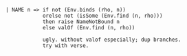             | NAME n => if not (Env.binds (rho, n))
                        orelse not (isSome (Env.find (n, rho)))
                        then raise NameNotBound n 
                        else valOf (Env.find (n, rho))

                        ugly. without valof especially; dup branches. 
                        try with verse. 

                        